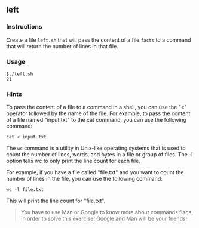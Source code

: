## left

### Instructions

Create a file `left.sh` that will pass the content of a file `facts` to a command that will return the number of lines in that file.

### Usage

```console
$./left.sh
21
```

### Hints

To pass the content of a file to a command in a shell, you can use the "<" operator followed by the name of the file. For example, to pass the content of a file named "input.txt" to the cat command, you can use the following command:

`cat < input.txt`

The `wc` command is a utility in Unix-like operating systems that is used to count the number of lines, words, and bytes in a file or group of files. The -l option tells wc to only print the line count for each file.

For example, if you have a file called "file.txt" and you want to count the number of lines in the file, you can use the following command:

`wc -l file.txt`

This will print the line count for "file.txt".

> You have to use Man or Google to know more about commands flags, in order to solve this exercise!
> Google and Man will be your friends!
